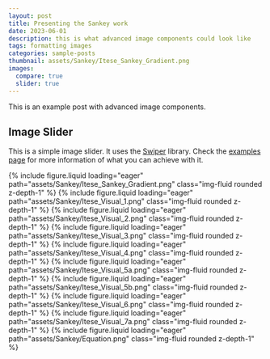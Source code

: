 ```yaml
---
layout: post
title: Presenting the Sankey work
date: 2023-06-01
description: this is what advanced image components could look like
tags: formatting images
categories: sample-posts
thumbnail: assets/Sankey/Itese_Sankey_Gradient.png
images:
  compare: true
  slider: true
---
```


This is an example post with advanced image components.

## Image Slider

This is a simple image slider. It uses the [Swiper](https://swiperjs.com/) library. Check the [examples page](https://swiperjs.com/demos) for more information of what you can achieve with it.

<swiper-container keyboard="true" navigation="true" pagination="true" pagination-clickable="true" pagination-dynamic-bullets="true" rewind="true">
  <swiper-slide>{% include figure.liquid loading="eager" path="assets/Sankey/Itese_Sankey_Gradient.png" class="img-fluid rounded z-depth-1" %}</swiper-slide>
  <swiper-slide>{% include figure.liquid loading="eager" path="assets/Sankey/Itese_Visual_1.png" class="img-fluid rounded z-depth-1" %}</swiper-slide>
  <swiper-slide>{% include figure.liquid loading="eager" path="assets/Sankey/Itese_Visual_2.png" class="img-fluid rounded z-depth-1" %}</swiper-slide>
  <swiper-slide>{% include figure.liquid loading="eager" path="assets/Sankey/Itese_Visual_3.png" class="img-fluid rounded z-depth-1" %}</swiper-slide>
  <swiper-slide>{% include figure.liquid loading="eager" path="assets/Sankey/Itese_Visual_4.png" class="img-fluid rounded z-depth-1" %}</swiper-slide>
  <swiper-slide>{% include figure.liquid loading="eager" path="assets/Sankey/Itese_Visual_5a.png" class="img-fluid rounded z-depth-1" %}</swiper-slide>
  <swiper-slide>{% include figure.liquid loading="eager" path="assets/Sankey/Itese_Visual_5b.png" class="img-fluid rounded z-depth-1" %}</swiper-slide>
  <swiper-slide>{% include figure.liquid loading="eager" path="assets/Sankey/Itese_Visual_6.png" class="img-fluid rounded z-depth-1" %}</swiper-slide>
  <swiper-slide>{% include figure.liquid loading="eager" path="assets/Sankey/Itese_Visual_7a.png" class="img-fluid rounded z-depth-1" %}</swiper-slide>
  <swiper-slide>{% include figure.liquid loading="eager" path="assets/Sankey/Equation.png" class="img-fluid rounded z-depth-1" %}</swiper-slide>
</swiper-container>
